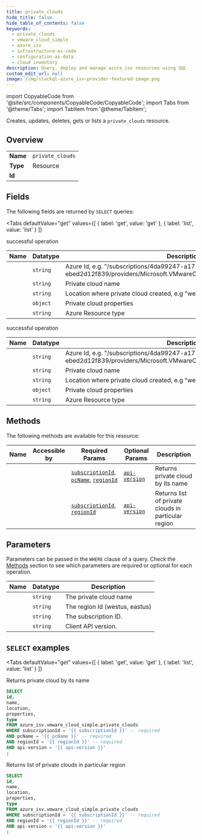 ```yaml
--- 
title: private_clouds
hide_title: false
hide_table_of_contents: false
keywords:
  - private_clouds
  - vmware_cloud_simple
  - azure_isv
  - infrastructure-as-code
  - configuration-as-data
  - cloud inventory
description: Query, deploy and manage azure_isv resources using SQL
custom_edit_url: null
image: /img/stackql-azure_isv-provider-featured-image.png
---
```


import CopyableCode from '@site/src/components/CopyableCode/CopyableCode';
import Tabs from '@theme/Tabs';
import TabItem from '@theme/TabItem';

Creates, updates, deletes, gets or lists a <code>private_clouds</code> resource.

## Overview
<table><tbody>
<tr><td><b>Name</b></td><td><code>private_clouds</code></td></tr>
<tr><td><b>Type</b></td><td>Resource</td></tr>
<tr><td><b>Id</b></td><td><CopyableCode code="azure_isv.vmware_cloud_simple.private_clouds" /></td></tr>
</tbody></table>

## Fields

The following fields are returned by `SELECT` queries:

<Tabs
    defaultValue="get"
    values={[
        { label: 'get', value: 'get' },
        { label: 'list', value: 'list' }
    ]}
>
<TabItem value="get">

successful operation

<table>
<thead>
    <tr>
    <th>Name</th>
    <th>Datatype</th>
    <th>Description</th>
    </tr>
</thead>
<tbody>
<tr>
    <td><CopyableCode code="id" /></td>
    <td><code>string</code></td>
    <td>Azure Id, e.g. "/subscriptions/4da99247-a172-4ed6-8ae9-ebed2d12f839/providers/Microsoft.VMwareCloudSimple/privateClouds/cloud123"</td>
</tr>
<tr>
    <td><CopyableCode code="name" /></td>
    <td><code>string</code></td>
    <td>Private cloud name</td>
</tr>
<tr>
    <td><CopyableCode code="location" /></td>
    <td><code>string</code></td>
    <td>Location where private cloud created, e.g "westus"</td>
</tr>
<tr>
    <td><CopyableCode code="properties" /></td>
    <td><code>object</code></td>
    <td>Private cloud properties</td>
</tr>
<tr>
    <td><CopyableCode code="type" /></td>
    <td><code>string</code></td>
    <td>Azure Resource type</td>
</tr>
</tbody>
</table>
</TabItem>
<TabItem value="list">

successful operation

<table>
<thead>
    <tr>
    <th>Name</th>
    <th>Datatype</th>
    <th>Description</th>
    </tr>
</thead>
<tbody>
<tr>
    <td><CopyableCode code="id" /></td>
    <td><code>string</code></td>
    <td>Azure Id, e.g. "/subscriptions/4da99247-a172-4ed6-8ae9-ebed2d12f839/providers/Microsoft.VMwareCloudSimple/privateClouds/cloud123"</td>
</tr>
<tr>
    <td><CopyableCode code="name" /></td>
    <td><code>string</code></td>
    <td>Private cloud name</td>
</tr>
<tr>
    <td><CopyableCode code="location" /></td>
    <td><code>string</code></td>
    <td>Location where private cloud created, e.g "westus"</td>
</tr>
<tr>
    <td><CopyableCode code="properties" /></td>
    <td><code>object</code></td>
    <td>Private cloud properties</td>
</tr>
<tr>
    <td><CopyableCode code="type" /></td>
    <td><code>string</code></td>
    <td>Azure Resource type</td>
</tr>
</tbody>
</table>
</TabItem>
</Tabs>

## Methods

The following methods are available for this resource:

<table>
<thead>
    <tr>
    <th>Name</th>
    <th>Accessible by</th>
    <th>Required Params</th>
    <th>Optional Params</th>
    <th>Description</th>
    </tr>
</thead>
<tbody>
<tr>
    <td><a href="#get"><CopyableCode code="get" /></a></td>
    <td><CopyableCode code="select" /></td>
    <td><a href="#parameter-subscriptionId"><code>subscriptionId</code></a>, <a href="#parameter-pcName"><code>pcName</code></a>, <a href="#parameter-regionId"><code>regionId</code></a></td>
    <td><a href="#parameter-api-version"><code>api-version</code></a></td>
    <td>Returns private cloud by its name</td>
</tr>
<tr>
    <td><a href="#list"><CopyableCode code="list" /></a></td>
    <td><CopyableCode code="select" /></td>
    <td><a href="#parameter-subscriptionId"><code>subscriptionId</code></a>, <a href="#parameter-regionId"><code>regionId</code></a></td>
    <td><a href="#parameter-api-version"><code>api-version</code></a></td>
    <td>Returns list of private clouds in particular region</td>
</tr>
</tbody>
</table>

## Parameters

Parameters can be passed in the `WHERE` clause of a query. Check the [Methods](#methods) section to see which parameters are required or optional for each operation.

<table>
<thead>
    <tr>
    <th>Name</th>
    <th>Datatype</th>
    <th>Description</th>
    </tr>
</thead>
<tbody>
<tr id="parameter-pcName">
    <td><CopyableCode code="pcName" /></td>
    <td><code>string</code></td>
    <td>The private cloud name</td>
</tr>
<tr id="parameter-regionId">
    <td><CopyableCode code="regionId" /></td>
    <td><code>string</code></td>
    <td>The region Id (westus, eastus)</td>
</tr>
<tr id="parameter-subscriptionId">
    <td><CopyableCode code="subscriptionId" /></td>
    <td><code>string</code></td>
    <td>The subscription ID.</td>
</tr>
<tr id="parameter-api-version">
    <td><CopyableCode code="api-version" /></td>
    <td><code>string</code></td>
    <td>Client API version.</td>
</tr>
</tbody>
</table>

## `SELECT` examples

<Tabs
    defaultValue="get"
    values={[
        { label: 'get', value: 'get' },
        { label: 'list', value: 'list' }
    ]}
>
<TabItem value="get">

Returns private cloud by its name

```sql
SELECT
id,
name,
location,
properties,
type
FROM azure_isv.vmware_cloud_simple.private_clouds
WHERE subscriptionId = '{{ subscriptionId }}' -- required
AND pcName = '{{ pcName }}' -- required
AND regionId = '{{ regionId }}' -- required
AND api-version = '{{ api-version }}'
;
```
</TabItem>
<TabItem value="list">

Returns list of private clouds in particular region

```sql
SELECT
id,
name,
location,
properties,
type
FROM azure_isv.vmware_cloud_simple.private_clouds
WHERE subscriptionId = '{{ subscriptionId }}' -- required
AND regionId = '{{ regionId }}' -- required
AND api-version = '{{ api-version }}'
;
```
</TabItem>
</Tabs>
